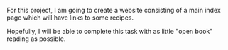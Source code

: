 For this project, I am going to create a website consisting of a main index page which will have links to some recipes.

Hopefully, I will be able to complete this task with as little "open book" reading as possible.